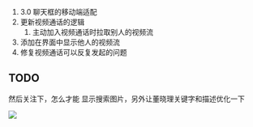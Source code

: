 1. 3.0 聊天框的移动端适配
2. 更新视频通话的逻辑
	1. 主动加入视频通话时拉取别人的视频流
3. 添加在界面中显示他人的视频流
4. 修复视频通话可以反复发起的问题

## TODO

然后关注下，怎么才能 显示搜索图片，另外让董晓理关键字和描述优化一下  

![](Pasted%20image%2020240322153625.png)
